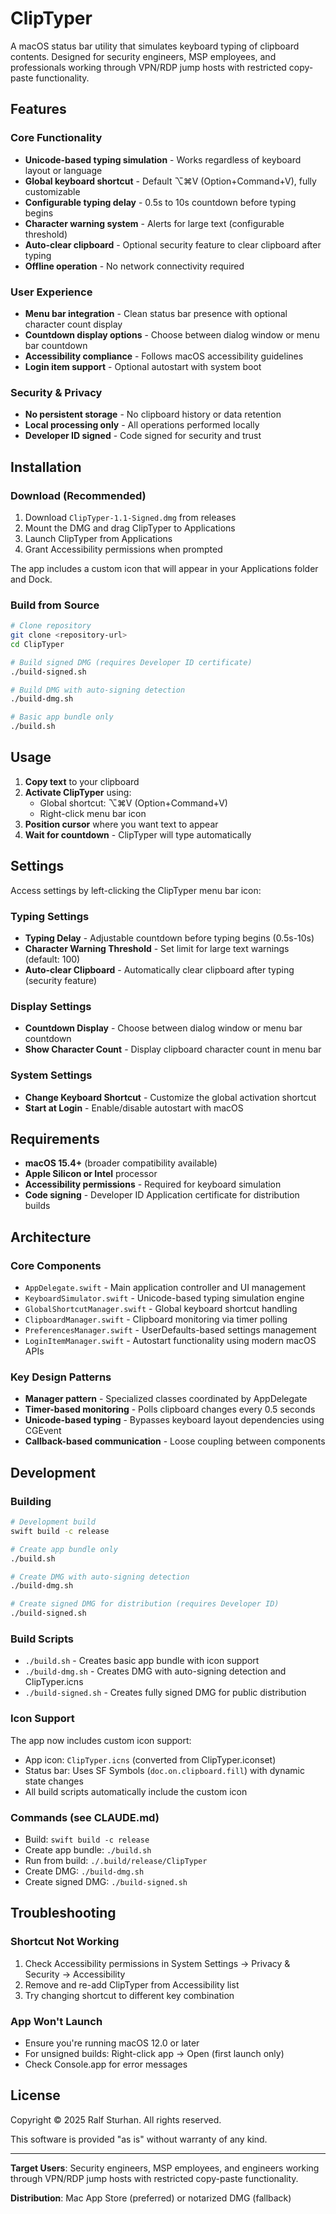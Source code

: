 # ClipTyper

A macOS status bar utility that simulates keyboard typing of clipboard contents. Designed for security engineers, MSP employees, and professionals working through VPN/RDP jump hosts with restricted copy-paste functionality.

## Features

### Core Functionality
- **Unicode-based typing simulation** - Works regardless of keyboard layout or language
- **Global keyboard shortcut** - Default ⌥⌘V (Option+Command+V), fully customizable
- **Configurable typing delay** - 0.5s to 10s countdown before typing begins
- **Character warning system** - Alerts for large text (configurable threshold)
- **Auto-clear clipboard** - Optional security feature to clear clipboard after typing
- **Offline operation** - No network connectivity required

### User Experience
- **Menu bar integration** - Clean status bar presence with optional character count display
- **Countdown display options** - Choose between dialog window or menu bar countdown
- **Accessibility compliance** - Follows macOS accessibility guidelines
- **Login item support** - Optional autostart with system boot

### Security & Privacy
- **No persistent storage** - No clipboard history or data retention
- **Local processing only** - All operations performed locally
- **Developer ID signed** - Code signed for security and trust

## Installation

### Download (Recommended)
1. Download `ClipTyper-1.1-Signed.dmg` from releases
2. Mount the DMG and drag ClipTyper to Applications
3. Launch ClipTyper from Applications
4. Grant Accessibility permissions when prompted

The app includes a custom icon that will appear in your Applications folder and Dock.

### Build from Source
```bash
# Clone repository
git clone <repository-url>
cd ClipTyper

# Build signed DMG (requires Developer ID certificate)
./build-signed.sh

# Build DMG with auto-signing detection
./build-dmg.sh

# Basic app bundle only
./build.sh
```

## Usage

1. **Copy text** to your clipboard
2. **Activate ClipTyper** using:
   - Global shortcut: ⌥⌘V (Option+Command+V)
   - Right-click menu bar icon
3. **Position cursor** where you want text to appear
4. **Wait for countdown** - ClipTyper will type automatically

## Settings

Access settings by left-clicking the ClipTyper menu bar icon:

### Typing Settings
- **Typing Delay** - Adjustable countdown before typing begins (0.5s-10s)
- **Character Warning Threshold** - Set limit for large text warnings (default: 100)
- **Auto-clear Clipboard** - Automatically clear clipboard after typing (security feature)

### Display Settings  
- **Countdown Display** - Choose between dialog window or menu bar countdown
- **Show Character Count** - Display clipboard character count in menu bar

### System Settings
- **Change Keyboard Shortcut** - Customize the global activation shortcut
- **Start at Login** - Enable/disable autostart with macOS

## Requirements

- **macOS 15.4+** (broader compatibility available)
- **Apple Silicon or Intel** processor
- **Accessibility permissions** - Required for keyboard simulation
- **Code signing** - Developer ID Application certificate for distribution builds

## Architecture

### Core Components
- `AppDelegate.swift` - Main application controller and UI management
- `KeyboardSimulator.swift` - Unicode-based typing simulation engine
- `GlobalShortcutManager.swift` - Global keyboard shortcut handling
- `ClipboardManager.swift` - Clipboard monitoring via timer polling
- `PreferencesManager.swift` - UserDefaults-based settings management
- `LoginItemManager.swift` - Autostart functionality using modern macOS APIs

### Key Design Patterns
- **Manager pattern** - Specialized classes coordinated by AppDelegate
- **Timer-based monitoring** - Polls clipboard changes every 0.5 seconds
- **Unicode-based typing** - Bypasses keyboard layout dependencies using CGEvent
- **Callback-based communication** - Loose coupling between components

## Development

### Building
```bash
# Development build
swift build -c release

# Create app bundle only
./build.sh

# Create DMG with auto-signing detection
./build-dmg.sh

# Create signed DMG for distribution (requires Developer ID)
./build-signed.sh
```

### Build Scripts
- `./build.sh` - Creates basic app bundle with icon support
- `./build-dmg.sh` - Creates DMG with auto-signing detection and ClipTyper.icns
- `./build-signed.sh` - Creates fully signed DMG for public distribution

### Icon Support
The app now includes custom icon support:
- App icon: `ClipTyper.icns` (converted from ClipTyper.iconset)
- Status bar: Uses SF Symbols (`doc.on.clipboard.fill`) with dynamic state changes
- All build scripts automatically include the custom icon

### Commands (see CLAUDE.md)
- Build: `swift build -c release`
- Create app bundle: `./build.sh`
- Run from build: `./.build/release/ClipTyper`
- Create DMG: `./build-dmg.sh`
- Create signed DMG: `./build-signed.sh`

## Troubleshooting

### Shortcut Not Working
1. Check Accessibility permissions in System Settings → Privacy & Security → Accessibility
2. Remove and re-add ClipTyper from Accessibility list
3. Try changing shortcut to different key combination

### App Won't Launch
- Ensure you're running macOS 12.0 or later
- For unsigned builds: Right-click app → Open (first launch only)
- Check Console.app for error messages

## License

Copyright © 2025 Ralf Sturhan. All rights reserved.

This software is provided "as is" without warranty of any kind.

---

**Target Users**: Security engineers, MSP employees, and engineers working through VPN/RDP jump hosts with restricted copy-paste functionality.

**Distribution**: Mac App Store (preferred) or notarized DMG (fallback)